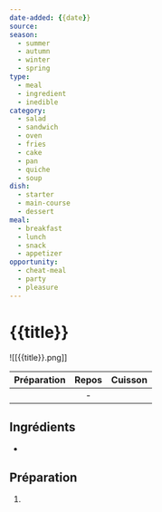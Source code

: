 ```yaml
---
date-added: {{date}}
source: 
season:
  - summer
  - autumn
  - winter
  - spring
type:
  - meal
  - ingredient
  - inedible
category:
  - salad
  - sandwich
  - oven
  - fries
  - cake
  - pan
  - quiche
  - soup
dish:
  - starter
  - main-course
  - dessert
meal:
  - breakfast
  - lunch
  - snack
  - appetizer
opportunity:
  - cheat-meal
  - party
  - pleasure
---
```


# {{title}}

![[{{title}}.png]]

| Préparation | Repos | Cuisson |
|:-----------:|:-----:|:-------:|
|             |   -   |         |

## Ingrédients

- 

## Préparation

1. 
